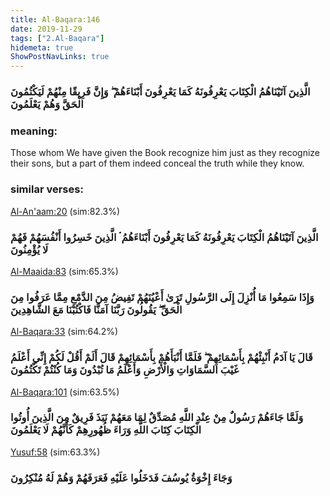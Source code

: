 ```yaml
---
title: Al-Baqara:146
date: 2019-11-29
tags: ["2.Al-Baqara"]
hidemeta: true 
ShowPostNavLinks: true 
---
```

### الَّذِينَ آتَيْنَاهُمُ الْكِتَابَ يَعْرِفُونَهُ كَمَا يَعْرِفُونَ أَبْنَاءَهُمْ ۖ وَإِنَّ فَرِيقًا مِنْهُمْ لَيَكْتُمُونَ الْحَقَّ وَهُمْ يَعْلَمُونَ
### meaning: 
Those whom We have given the Book recognize him just as they recognize their sons, but a part of them indeed conceal the truth while they know.
### similar verses: 

[Al-An'aam:20](/6/20) (sim:82.3%)

### الَّذِينَ آتَيْنَاهُمُ الْكِتَابَ يَعْرِفُونَهُ كَمَا يَعْرِفُونَ أَبْنَاءَهُمُ ۘ الَّذِينَ خَسِرُوا أَنْفُسَهُمْ فَهُمْ لَا يُؤْمِنُونَ

[Al-Maaida:83](/5/83) (sim:65.3%)

### وَإِذَا سَمِعُوا مَا أُنْزِلَ إِلَى الرَّسُولِ تَرَىٰ أَعْيُنَهُمْ تَفِيضُ مِنَ الدَّمْعِ مِمَّا عَرَفُوا مِنَ الْحَقِّ ۖ يَقُولُونَ رَبَّنَا آمَنَّا فَاكْتُبْنَا مَعَ الشَّاهِدِينَ

[Al-Baqara:33](/2/33) (sim:64.2%)

### قَالَ يَا آدَمُ أَنْبِئْهُمْ بِأَسْمَائِهِمْ ۖ فَلَمَّا أَنْبَأَهُمْ بِأَسْمَائِهِمْ قَالَ أَلَمْ أَقُلْ لَكُمْ إِنِّي أَعْلَمُ غَيْبَ السَّمَاوَاتِ وَالْأَرْضِ وَأَعْلَمُ مَا تُبْدُونَ وَمَا كُنْتُمْ تَكْتُمُونَ

[Al-Baqara:101](/2/101) (sim:63.5%)

### وَلَمَّا جَاءَهُمْ رَسُولٌ مِنْ عِنْدِ اللَّهِ مُصَدِّقٌ لِمَا مَعَهُمْ نَبَذَ فَرِيقٌ مِنَ الَّذِينَ أُوتُوا الْكِتَابَ كِتَابَ اللَّهِ وَرَاءَ ظُهُورِهِمْ كَأَنَّهُمْ لَا يَعْلَمُونَ

[Yusuf:58](/12/58) (sim:63.3%)

### وَجَاءَ إِخْوَةُ يُوسُفَ فَدَخَلُوا عَلَيْهِ فَعَرَفَهُمْ وَهُمْ لَهُ مُنْكِرُونَ
